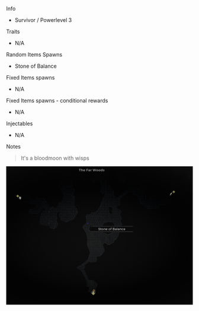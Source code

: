 Info

- Survivor / Powerlevel 3

Traits

- N/A

Random Items Spawns

- Stone of Balance

Fixed Items spawns

- N/A

Fixed Items spawns - conditional rewards

- N/A

Injectables

- N/A

Notes

> It's a bloodmoon with wisps

![](info/mini-map.png)
